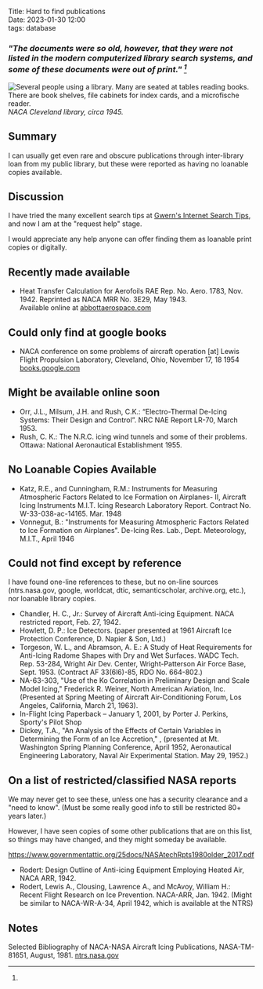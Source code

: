 Title: Hard to find publications  
Date: 2023-01-30 12:00  
tags: database  

### _"The documents were so old, however, that they were not listed in the modern computerized library search systems, and some of these documents were out of print." [^1]_  

![Several people using a library. 
Many are seated at tables reading books. 
There are book shelves, file cabinets for index cards, 
and a microfische reader.
](images/GRClibrary1945.png)  
_NACA Cleveland library, circa 1945._  

## Summary  

I can usually get even rare and obscure publications 
through inter-library loan from my public library, 
but these were reported as having no loanable copies available.  

## Discussion  

I have tried the many excellent search tips at 
[Gwern's Internet Search Tips](https://gwern.net/search), 
and now I am at the "request help" stage.

I would appreciate any help anyone can offer 
finding them as loanable print copies or digitally.  

## Recently made available  

- Heat Transfer Calculation for Aerofoils RAE Rep. No. Aero. 1783, Nov. 1942. Reprinted as NACA MRR No. 3E29, May 1943.  
Available online at [abbottaerospace.com](https://www.abbottaerospace.com/downloads/arc-rm-1986-heat-transfer-calculation-for-aerofoils/)  

## Could only find at google books    

- NACA conference on some problems of aircraft operation [at] Lewis Flight Propulsion Laboratory, Cleveland, Ohio, November 17, 18 1954 [books.google.com](https://books.google.com/books?id=bsxQAAAAYAAJ)  

## Might be available online soon  

- Orr, J.L., Milsum, J.H. and Rush, C.K.: “Electro-Thermal De-Icing Systems: Their Design and Control”. NRC NAE Report LR-70, March 1953.  
- Rush, C. K.: The N.R.C. icing wind tunnels and some of their problems. Ottawa: National Aeronautical Establishment 1955.  

## No Loanable Copies Available  

- Katz, R.E., and Cunningham, R.M.: Instruments for Measuring Atmospheric Factors Related to Ice Formation on Airplanes- II, Aircraft Icing Instruments M.I.T. Icing Research Laboratory Report. Contract No. W-33-038-ac-14165. Mar. 1948  
- Vonnegut, B.: "Instruments for Measuring Atmospheric Factors Related to Ice Formation on Airplanes". De-Icing Res. Lab., Dept. Meteorology, M.I.T., April 1946  

## Could not find except by reference    

I have found one-line references to these, but no on-line sources 
(ntrs.nasa.gov, google, worldcat, dtic, semanticscholar, archive.org, etc.), nor loanable library copies.  

- Chandler, H. C., Jr.: Survey of Aircraft Anti-icing Equipment. NACA restricted report, Feb. 27, 1942.  
- Howlett, D. P.: Ice Detectors. (paper presented at 1961 Aircraft Ice Protection Conference, D. Napier & Son, Ltd.)  
- Torgeson, W. L., and Abramson, A. E.: A Study of Heat Requirements for Anti-Icing Radome Shapes with Dry and Wet Surfaces. WADC Tech. Rep. 53-284, Wright Air Dev. Center, Wright-Patterson Air Force Base, Sept. 1953. (Contract AF 33(6l6)-85, RDO No. 664-802.)  
- NA-63-303, "Use of the Ko Correlation in Preliminary Design and Scale Model Icing," Frederick R. Weiner, North American Aviation, Inc. (Presented at Spring Meeting of Aircraft Air-Conditioning Forum, Los Angeles, California, March 21, 1963).  
- In-Flight Icing Paperback – January 1, 2001, by Porter J. Perkins, Sporty's Pilot Shop    
- Dickey, T.A., "An Analysis of the Effects of Certain Variables in Determining the Form of an Ice Accretion," , (presented at Mt. Washington Spring Planning Conference, April 1952, Aeronautical Engineering Laboratory, Naval Air Experimental Station. May 29, 1952.)  

## On a list of restricted/classified NASA reports  

We may never get to see these, 
unless one has a security clearance and a "need to know".
(Must be some really good info to still be restricted 80+ years later.)  

However, I have seen copies of some other publications that are on this list, 
so things may have changed, and they might someday be available.  

https://www.governmentattic.org/25docs/NASAtechRpts1980older_2017.pdf  

- Rodert: Design Outline of Anti-icing Equipment Employing Heated Air, NACA ARR, 1942.  
- Rodert, Lewis A., Clousing, Lawrence A., and McAvoy, William H.: Recent Flight Research on Ice Prevention. NACA-ARR, Jan. 1942. (Might be similar to NACA-WR-A-34, April 1942, which is available at the NTRS)  

## Notes  

[^1]: 
Selected Bibliography of NACA-NASA Aircraft Icing Publications, NASA-TM-81651, August, 1981. [ntrs.nasa.gov](https://ntrs.nasa.gov/citations/19820003180)    

